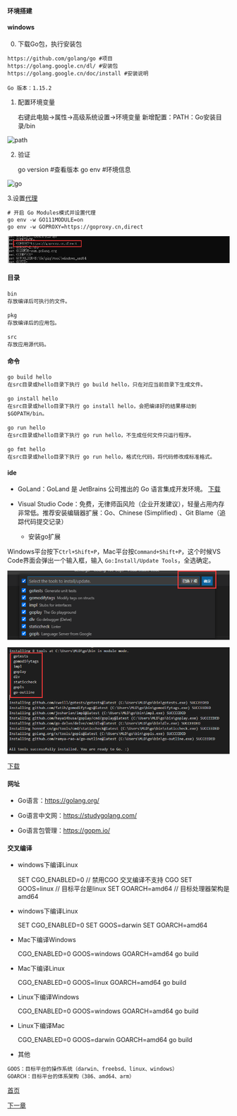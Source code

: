 #### 环境搭建

#### windows

0. 下载Go包，执行安装包
````
https://github.com/golang/go #项目
https://golang.google.cn/dl/ #安装包
https://golang.google.cn/doc/install #安装说明

Go 版本：1.15.2
````

1.  配置环境变量

    右键此电脑->属性->高级系统设置->环境变量
    新增配置：PATH：Go安装目录/bin

![path](../image/0-0.jpg)

2. 验证
   
   go version #查看版本
    go env #环境信息

![go](../image/0-1.jpg)

3.设置[代理](https://goproxy.cn/)

```
# 开启 Go Modules模式并设置代理
go env -w GO111MODULE=on
go env -w GOPROXY=https://goproxy.cn,direct
```

![image-20220517114929479](环境搭建.assets/image-20220517114929479.png)



#### 目录

    bin
    存放编译后可执行的文件。
    
    pkg
    存放编译后的应用包。
    
    src
    存放应用源代码。

#### 命令

    go build hello
    在src目录或hello目录下执行 go build hello，只在对应当前目录下生成文件。
    
    go install hello
    在src目录或hello目录下执行 go install hello，会把编译好的结果移动到 $GOPATH/bin。
    
    go run hello
    在src目录或hello目录下执行 go run hello，不生成任何文件只运行程序。
    
    go fmt hello
    在src目录或hello目录下执行 go run hello，格式化代码，将代码修改成标准格式。

#### ide

- GoLand：GoLand 是 JetBrains 公司推出的 Go 语言集成开发环境。
  [下载](http://c.biancheng.net/view/6124.html)

- Visual Studio Code：免费，无律师函风险（企业开发建议），轻量占用内存非常低。推荐安装编辑器扩展：Go、Chinese (Simplified) 、Git Blame（追踪代码提交记录）
  - 安装go扩展

​		Windows平台按下`Ctrl+Shift+P`，Mac平台按`Command+Shift+P`，这个时候VS Code界面会弹出一个输入框，输入 `Go:Install/Update Tools`，全选确定。

![image-20220517152624731](./环境搭建.assets/image-20220517152624731.png)

![image-20220517152304876](环境搭建.assets/image-20220517152304876.png)

[下载](https://code.visualstudio.com/Download)

#### 网址

- Go语言：https://golang.org/

- Go语言中文网：https://studygolang.com/

- Go语言包管理：https://gopm.io/

#### 交叉编译

- windows下编译Linux

  SET CGO_ENABLED=0  // 禁用CGO 交叉编译不支持 CGO
  SET GOOS=linux  // 目标平台是linux
  SET GOARCH=amd64  // 目标处理器架构是amd64

- windows下编译Linux

  SET CGO_ENABLED=0
  SET GOOS=darwin
  SET GOARCH=amd64

- Mac下编译Windows

  CGO_ENABLED=0 GOOS=windows GOARCH=amd64 go build

- Mac下编译Linux

  CGO_ENABLED=0 GOOS=linux GOARCH=amd64 go build

- Linux下编译Windows

  CGO_ENABLED=0 GOOS=windows GOARCH=amd64 go build

- Linux下编译Mac

  CGO_ENABLED=0 GOOS=darwin GOARCH=amd64 go build

- 其他

```
GOOS：目标平台的操作系统（darwin、freebsd、linux、windows）
GOARCH：目标平台的体系架构（386、amd64、arm）
```

[首页](../README.md)

[下一章](../1.demo/README.md)
